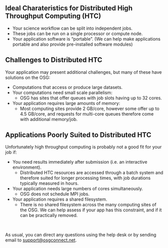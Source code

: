 [title]: - "Is High Throughput Computing for You?"


## Ideal Charateristics for Distributed High Throughput Computing (HTC)

-   Your science workflow can be split into independent jobs.
-   These jobs can be run on a single processor or compute node.
-   Your application software is “portable”. (We can help make applications portable and also provide pre-installed software modules)



## Challenges to Distributed HTC

Your application may present additional challenges, but many of these have solutions on the OSG:

-   Computations that access or produce large datasets. 
-   Your computations need small scale parallelism:
    -   OSG has sites that offer queues with job slots having up to 32 cores.
-   Your application requires large amounts of memory:
    -   Most computing sites provide 2 GB/core, however some offer up to 4.5 GB/core, and requests for multi-core queues therefore come with additional memory/job.
    

## Applications Poorly Suited to Distributed HTC

Unfortunately high throughput computing is probably not a good fit for your job if:

-   You need results immediately after submission (i.e. an interactive environment).
    -   Distributed HTC resources are accessed through a batch system and therefore suited for longer processing times, with job durations typically measured in hours. 
-   Your application needs large numbers of cores simultaneously.
    -   OSG does not schedule MPI jobs. 
-   Your application requires a shared filesystem. 
    - There is no shared filesystem across the many computing sites of the OSG. We can help assess if your app has this constraint, and if it can be practically removed.

&nbsp;

As usual, you can direct any questions using the help desk or by sending email 
to [support@osgconnect.net](mailto:support@opensciencegrid.org).

